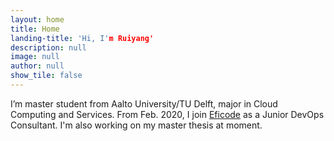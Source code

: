 ```yaml
---
layout: home
title: Home
landing-title: 'Hi, I'm Ruiyang'
description: null
image: null
author: null
show_tile: false
---
```


I’m master student from Aalto University/TU Delft, major in Cloud Computing and
Services. From Feb. 2020, I join <a href='https://www.eficode.com/'>Eficode</a> as a Junior DevOps Consultant. I'm also working on my master thesis at moment.
